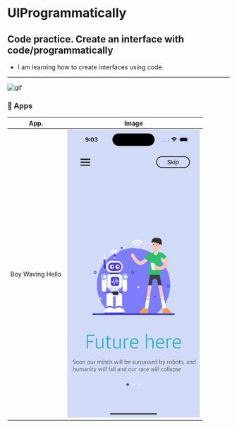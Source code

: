 # UIProgrammatically
## Code practice. Create an interface with code/programmatically

- I am learning how to create interfaces using code.


--- 

<img src="https://media.giphy.com/media/zOvBKUUEERdNm/giphy.gif" alt="gif" width="1000" />


### 📲 Apps

| App.                                                            | Image             |
| ----------------------------------------------------------------| :---------------: |
| Boy Waving Hello             | <img src="images/Boy.png" alt="photo" width="300" />  |
